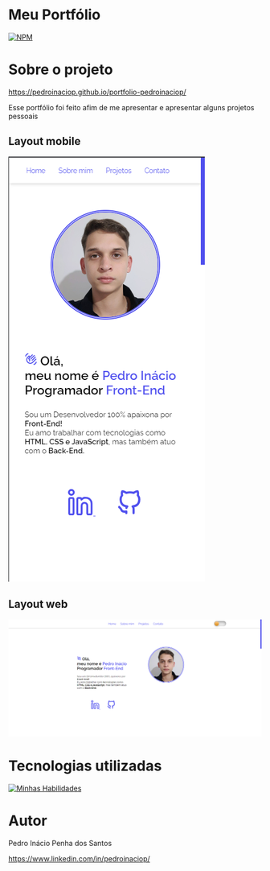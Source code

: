 # Meu Portfólio
[![NPM](https://img.shields.io/npm/l/react)](https://github.com/pedroinaciop/portfolio-pedroinaciop/blob/main/LICENSE) 

# Sobre o projeto

https://pedroinaciop.github.io/portfolio-pedroinaciop/

Esse portfólio foi feito afim de me apresentar e apresentar alguns projetos pessoais

## Layout mobile
![Mobile 1](https://github.com/pedroinaciop/portfolio-pedroinaciop/blob/main/imagens/mobile-design-1.png) 

## Layout web
![Web 1](https://github.com/pedroinaciop/portfolio-pedroinaciop/blob/main/imagens/web-design-1.png)

# Tecnologias utilizadas
[![Minhas Habilidades](https://skillicons.dev/icons?i=html,css,js)](https://skillicons.dev)

# Autor

Pedro Inácio Penha dos Santos

https://www.linkedin.com/in/pedroinaciop/
